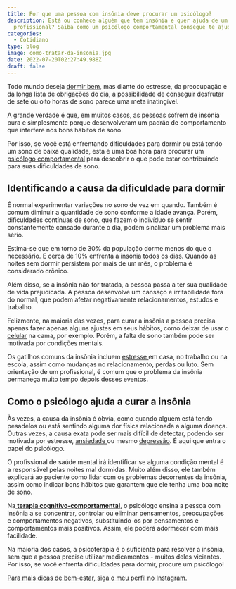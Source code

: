 ```yaml
---
title: Por que uma pessoa com insônia deve procurar um psicólogo?
description: Está ou conhece alguém que tem insônia e quer ajuda de um
  profissional? Saiba como um psicólogo comportamental consegue te ajudar.
categories:
  - Cotidiano
type: blog
image: como-tratar-da-insonia.jpg
date: 2022-07-20T02:27:49.988Z
draft: false
---
```


Todo mundo deseja [dormir bem](https://yuribusin.com.br/diminuir-a-insonia/), mas diante do estresse, da preocupação e da longa lista de obrigações do dia, a possibilidade de conseguir desfrutar de sete ou oito horas de sono parece uma meta inatingível.

A grande verdade é que, em muitos casos, as pessoas sofrem de insônia pura e simplesmente porque desenvolveram um padrão de comportamento que interfere nos bons hábitos de sono.

Por isso, se você está enfrentando dificuldades para dormir ou está tendo um sono de baixa qualidade, esta é uma boa hora para procurar um [psicólogo comportamental](https://yuribusin.com.br/pra-que-serve-um-psicologo-clinico/) para descobrir o que pode estar contribuindo para suas dificuldades de sono.

## Identificando a causa da dificuldade para dormir

É normal experimentar variações no sono de vez em quando. Também é comum diminuir a quantidade de sono conforme a idade avança. Porém, dificuldades contínuas de sono, que fazem o indivíduo se sentir constantemente cansado durante o dia, podem sinalizar um problema mais sério.

Estima-se que em torno de 30% da população dorme menos do que o necessário. E cerca de 10% enfrenta a insônia todos os dias. Quando as noites sem dormir persistem por mais de um mês, o problema é considerado crônico.

Além disso, se a insônia não for tratada, a pessoa passa a ter sua qualidade de vida prejudicada. A pessoa desenvolve um cansaço e irritabilidade fora do normal, que podem afetar negativamente relacionamentos, estudos e trabalho.

Felizmente, na maioria das vezes, para curar a insônia a pessoa precisa apenas fazer apenas alguns ajustes em seus hábitos, como deixar de usar o [celular](https://yuribusin.com.br/como-o-uso-excessivo-do-celular-pode-afetar-sua-vida-negativamente/) na cama, por exemplo. Porém, a falta de sono também pode ser motivada por condições mentais.

Os gatilhos comuns da insônia incluem [estresse ](/diferenca-estresse-ansiedade-depressao/)em casa, no trabalho ou na escola, assim como mudanças no relacionamento, perdas ou luto. Sem orientação de um profissional, é comum que o problema da insônia permaneça muito tempo depois desses eventos.

## Como o psicólogo ajuda a curar a insônia

Às vezes, a causa da insônia é óbvia, como quando alguém está tendo pesadelos ou está sentindo alguma dor física relacionada a alguma doença. Outras vezes, a causa exata pode ser mais difícil de detectar, podendo ser motivada por estresse, [ansiedade ](/ansiedade-sem-remedios/)ou mesmo [depressão](/8-sintomas-de-depressao-que-voce-precisa-reconhecer/). É aqui que entra o papel do psicólogo.

O profissional de saúde mental irá identificar se alguma condição mental é a responsável pelas noites mal dormidas. Muito além disso, ele também explicará ao paciente como lidar com os problemas decorrentes da insônia, assim como indicar bons hábitos que garantem que ele tenha uma boa noite de sono.

Na[ **terapia cognitivo-comportamental**](https://yuribusin.com.br/como-funciona-a-terapia-cognitiva-comportamental/), o psicólogo ensina a pessoa com insônia a se concentrar, controlar ou eliminar pensamentos, preocupações e comportamentos negativos, substituindo-os por pensamentos e comportamentos mais positivos. Assim, ele poderá adormecer com mais facilidade.

Na maioria dos casos, a psicoterapia é o suficiente para resolver a insônia, sem que a pessoa precise utilizar medicamentos - muitos deles viciantes. Por isso, se você enfrenta dificuldades para dormir, procure um psicólogo!

[Para mais dicas de bem-estar, siga o meu perfil no Instagram.](https://www.instagram.com/dryuribusin/)
